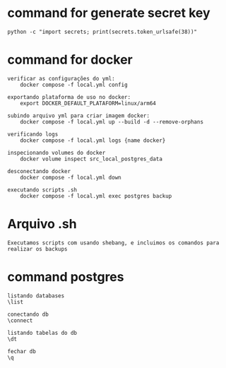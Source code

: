 # command for generate secret key
    python -c "import secrets; print(secrets.token_urlsafe(38))" 

# command for docker
    verificar as configurações do yml:
        docker compose -f local.yml config

    exportando plataforma de uso no docker:
        export DOCKER_DEFAULT_PLATAFORM=linux/arm64
    
    subindo arquivo yml para criar imagem docker:
        docker compose -f local.yml up --build -d --remove-orphans
    
    verificando logs
        docker compose -f local.yml logs {name docker}
    
    inspecionando volumes do docker
        docker volume inspect src_local_postgres_data

    desconectando docker
        docker compose -f local.yml down
    
    executando scripts .sh
        docker compose -f local.yml exec postgres backup

# Arquivo .sh
    Executamos scripts com usando shebang, e incluimos os comandos para realizar os backups

# command postgres
    listando databases
    \list

    conectando db
    \connect

    listando tabelas do db
    \dt

    fechar db
    \q